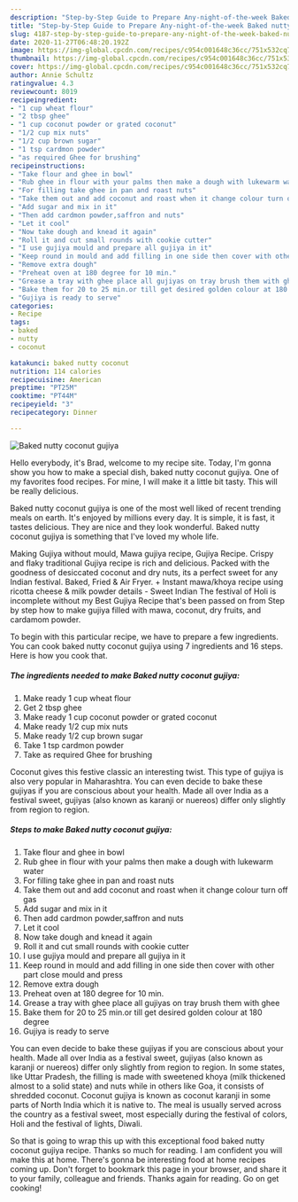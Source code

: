 ```yaml
---
description: "Step-by-Step Guide to Prepare Any-night-of-the-week Baked nutty coconut gujiya"
title: "Step-by-Step Guide to Prepare Any-night-of-the-week Baked nutty coconut gujiya"
slug: 4187-step-by-step-guide-to-prepare-any-night-of-the-week-baked-nutty-coconut-gujiya
date: 2020-11-27T06:48:20.192Z
image: https://img-global.cpcdn.com/recipes/c954c001648c36cc/751x532cq70/baked-nutty-coconut-gujiya-recipe-main-photo.jpg
thumbnail: https://img-global.cpcdn.com/recipes/c954c001648c36cc/751x532cq70/baked-nutty-coconut-gujiya-recipe-main-photo.jpg
cover: https://img-global.cpcdn.com/recipes/c954c001648c36cc/751x532cq70/baked-nutty-coconut-gujiya-recipe-main-photo.jpg
author: Annie Schultz
ratingvalue: 4.3
reviewcount: 8019
recipeingredient:
- "1 cup wheat flour"
- "2 tbsp ghee"
- "1 cup coconut powder or grated coconut"
- "1/2 cup mix nuts"
- "1/2 cup brown sugar"
- "1 tsp cardmon powder"
- "as required Ghee for brushing"
recipeinstructions:
- "Take flour and ghee in bowl"
- "Rub ghee in flour with your palms then make a dough with lukewarm water"
- "For filling take ghee in pan and roast nuts"
- "Take them out and add coconut and roast when it change colour turn off gas"
- "Add sugar and mix in it"
- "Then add cardmon powder,saffron and nuts"
- "Let it cool"
- "Now take dough and knead it again"
- "Roll it and cut small rounds with cookie cutter"
- "I use gujiya mould and prepare all gujiya in it"
- "Keep round in mould and add filling in one side then cover with other part close mould and press"
- "Remove extra dough"
- "Preheat oven at 180 degree for 10 min."
- "Grease a tray with ghee place all gujiyas on tray brush them with ghee"
- "Bake them for 20 to 25 min.or till get desired golden colour at 180 degree"
- "Gujiya is ready to serve"
categories:
- Recipe
tags:
- baked
- nutty
- coconut

katakunci: baked nutty coconut 
nutrition: 114 calories
recipecuisine: American
preptime: "PT25M"
cooktime: "PT44M"
recipeyield: "3"
recipecategory: Dinner

---
```



![Baked nutty coconut gujiya](https://img-global.cpcdn.com/recipes/c954c001648c36cc/751x532cq70/baked-nutty-coconut-gujiya-recipe-main-photo.jpg)

Hello everybody, it's Brad, welcome to my recipe site. Today, I'm gonna show you how to make a special dish, baked nutty coconut gujiya. One of my favorites food recipes. For mine, I will make it a little bit tasty. This will be really delicious.

Baked nutty coconut gujiya is one of the most well liked of recent trending meals on earth. It's enjoyed by millions every day. It is simple, it is fast, it tastes delicious. They are nice and they look wonderful. Baked nutty coconut gujiya is something that I've loved my whole life.

Making Gujiya without mould, Mawa gujiya recipe, Gujiya Recipe. Crispy and flaky traditional Gujiya recipe is rich and delicious. Packed with the goodness of desiccated coconut and dry nuts, its a perfect sweet for any Indian festival. Baked, Fried &amp; Air Fryer. + Instant mawa/khoya recipe using ricotta cheese &amp; milk powder details - Sweet Indian The festival of Holi is incomplete without my Best Gujiya Recipe that&#39;s been passed on from Step by step how to make gujiya filled with mawa, coconut, dry fruits, and cardamom powder.


To begin with this particular recipe, we have to prepare a few ingredients. You can cook baked nutty coconut gujiya using 7 ingredients and 16 steps. Here is how you cook that.

<!--inarticleads1-->

##### The ingredients needed to make Baked nutty coconut gujiya:

1. Make ready 1 cup wheat flour
1. Get 2 tbsp ghee
1. Make ready 1 cup coconut powder or grated coconut
1. Make ready 1/2 cup mix nuts
1. Make ready 1/2 cup brown sugar
1. Take 1 tsp cardmon powder
1. Take as required Ghee for brushing


Coconut gives this festive classic an interesting twist. This type of gujiya is also very popular in Maharashtra. You can even decide to bake these gujiyas if you are conscious about your health. Made all over India as a festival sweet, gujiyas (also known as karanji or nuereos) differ only slightly from region to region. 

<!--inarticleads2-->

##### Steps to make Baked nutty coconut gujiya:

1. Take flour and ghee in bowl
1. Rub ghee in flour with your palms then make a dough with lukewarm water
1. For filling take ghee in pan and roast nuts
1. Take them out and add coconut and roast when it change colour turn off gas
1. Add sugar and mix in it
1. Then add cardmon powder,saffron and nuts
1. Let it cool
1. Now take dough and knead it again
1. Roll it and cut small rounds with cookie cutter
1. I use gujiya mould and prepare all gujiya in it
1. Keep round in mould and add filling in one side then cover with other part close mould and press
1. Remove extra dough
1. Preheat oven at 180 degree for 10 min.
1. Grease a tray with ghee place all gujiyas on tray brush them with ghee
1. Bake them for 20 to 25 min.or till get desired golden colour at 180 degree
1. Gujiya is ready to serve


You can even decide to bake these gujiyas if you are conscious about your health. Made all over India as a festival sweet, gujiyas (also known as karanji or nuereos) differ only slightly from region to region. In some states, like Uttar Pradesh, the filling is made with sweetened khoya (milk thickened almost to a solid state) and nuts while in others like Goa, it consists of shredded coconut. Coconut gujiya is known as coconut karanji in some parts of North India which it is native to. The meal is usually served across the country as a festival sweet, most especially during the festival of colors, Holi and the festival of lights, Diwali. 

So that is going to wrap this up with this exceptional food baked nutty coconut gujiya recipe. Thanks so much for reading. I am confident you will make this at home. There's gonna be interesting food at home recipes coming up. Don't forget to bookmark this page in your browser, and share it to your family, colleague and friends. Thanks again for reading. Go on get cooking!
